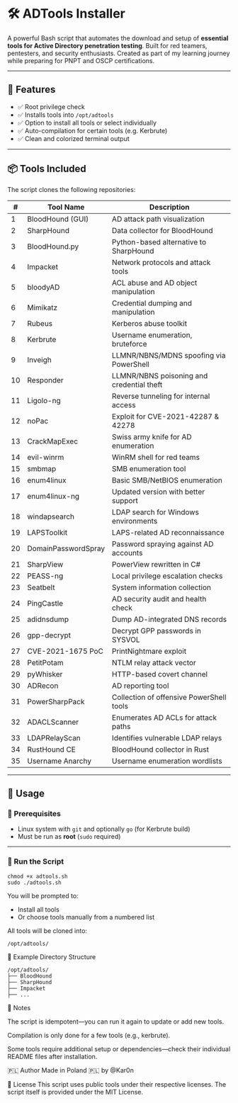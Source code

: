 # 🛠️ ADTools Installer

A powerful Bash script that automates the download and setup of **essential tools for Active Directory penetration testing**. Built for red teamers, pentesters, and security enthusiasts.
Created as part of my learning journey while preparing for PNPT and OSCP certifications.

---

## 📌 Features

- ✅ Root privilege check
- ✅ Installs tools into `/opt/adtools`
- ✅ Option to install all tools or select individually
- ✅ Auto-compilation for certain tools (e.g. Kerbrute)
- ✅ Clean and colorized terminal output

---

## 📦 Tools Included

The script clones the following repositories:

| #  | Tool Name              | Description                            |
|----|------------------------|----------------------------------------|
| 1  | BloodHound (GUI)       | AD attack path visualization           |
| 2  | SharpHound             | Data collector for BloodHound          |
| 3  | BloodHound.py          | Python-based alternative to SharpHound |
| 4  | Impacket               | Network protocols and attack tools     |
| 5  | bloodyAD               | ACL abuse and AD object manipulation   |
| 6  | Mimikatz               | Credential dumping and manipulation    |
| 7  | Rubeus                 | Kerberos abuse toolkit                 |
| 8  | Kerbrute               | Username enumeration, bruteforce       |
| 9  | Inveigh                | LLMNR/NBNS/MDNS spoofing via PowerShell|
| 10 | Responder              | LLMNR/NBNS poisoning and credential theft |
| 11 | Ligolo-ng              | Reverse tunneling for internal access  |
| 12 | noPac                  | Exploit for CVE-2021-42287 & 42278     |
| 13 | CrackMapExec           | Swiss army knife for AD enumeration    |
| 14 | evil-winrm             | WinRM shell for red teams              |
| 15 | smbmap                 | SMB enumeration tool                   |
| 16 | enum4linux             | Basic SMB/NetBIOS enumeration          |
| 17 | enum4linux-ng          | Updated version with better support    |
| 18 | windapsearch           | LDAP search for Windows environments   |
| 19 | LAPSToolkit            | LAPS-related AD reconnaissance         |
| 20 | DomainPasswordSpray    | Password spraying against AD accounts  |
| 21 | SharpView              | PowerView rewritten in C#              |
| 22 | PEASS-ng               | Local privilege escalation checks      |
| 23 | Seatbelt               | System information collection          |
| 24 | PingCastle             | AD security audit and health check     |
| 25 | adidnsdump             | Dump AD-integrated DNS records         |
| 26 | gpp-decrypt            | Decrypt GPP passwords in SYSVOL        |
| 27 | CVE-2021-1675 PoC      | PrintNightmare exploit                 |
| 28 | PetitPotam             | NTLM relay attack vector               |
| 29 | pyWhisker              | HTTP-based covert channel              |
| 30 | ADRecon                | AD reporting tool                      |
| 31 | PowerSharpPack         | Collection of offensive PowerShell tools |
| 32 | ADACLScanner           | Enumerates AD ACLs for attack paths    |
| 33 | LDAPRelayScan          | Identifies vulnerable LDAP relays      |
| 34 | RustHound CE           | BloodHound collector in Rust           |
| 35 | Username Anarchy       | Username enumeration wordlists         |

---

## 🚀 Usage

### 🔧 Prerequisites

- Linux system with `git` and optionally `go` (for Kerbrute build)
- Must be run as **root** (`sudo` required)

---

### 🧪 Run the Script

```
chmod +x adtools.sh
sudo ./adtools.sh
```
You will be prompted to:

- Install all tools
- Or choose tools manually from a numbered list

All tools will be cloned into:
```
/opt/adtools/
```
📁 Example Directory Structure
```
/opt/adtools/
├── BloodHound
├── SharpHound
├── Impacket
├── ...
```
📍 Notes

The script is idempotent—you can run it again to update or add new tools.

Compilation is only done for a few tools (e.g., kerbrute).

Some tools require additional setup or dependencies—check their individual README files after installation.

🇵🇱 Author
Made in Poland 🇵🇱 by @Kar0n

📜 License
This script uses public tools under their respective licenses. The script itself is provided under the MIT License.

